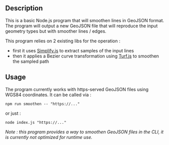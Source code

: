 ## Description
This is a basic Node.js program that will smoothen lines in GeoJSON format.
The program will output a new GeoJSON file that will reproduce the input geometry types but with smoother lines / edges.

This program relies on 2 existing libs for the operation :
- first it uses [Simplify.js] to extract samples of the input lines
- then it applies a Bezier curve transformation using [Turf.js] to smoothen the sampled path

[Simplify.js]: https://mourner.github.io/simplify-js/
[Turf.js]: http://turfjs.org/docs/#bezierSpline

## Usage
The program currently works with https-served GeoJSON files using WGS84 coordinates. It can be called via :

`npm run smoothen -- "https://..."`

or just :

`node index.js "https://..."`

_Note : this program provides a way to smoothen GeoJSON files in the CLI, it is currently not optimized for runtime use._

 

